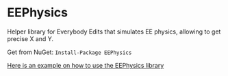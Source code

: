 EEPhysics
=========
Helper library for Everybody Edits that simulates EE physics, allowing to get precise X and Y.

Get from NuGet: `Install-Package EEPhysics`

[Here is an example on how to use the EEPhysics library](https://pastebin.com/maiaKcRD)
